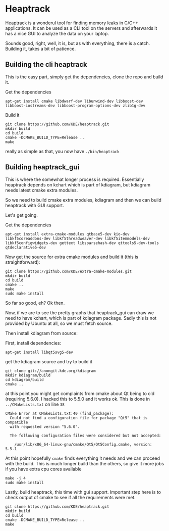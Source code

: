 # Heaptrack

Heaptrack is a wonderul tool for finding memory leaks in C/C++ applications.
It can be used as a CLI tool on the servers and afterwards it has a nice GUI to analyze the data on your laptop.

Sounds good, right, well, it is, but as with everything, there is a catch. Building it, takes a bit of patience.


## Building the cli heaptrack

This is the easy part, simply get the dependencies, clone the repo and build it.

Get the dependencies
```
apt-get install cmake libdwarf-dev libunwind-dev libboost-dev libboost-iostreams-dev libboost-program-options-dev zlib1g-dev
```

Build it
```
git clone https://github.com/KDE/heaptrack.git
mkdir build
cd build
cmake -DCMAKE_BUILD_TYPE=Release ..
make
```

really as simple as that, you now have `./bin/heaptrack`

## Building heaptrack_gui

This is where the somewhat longer process is required.
Essentially heaptrack depends on kchart which is part of kdiagram, but kdiagram needs latest cmake extra modules.

So we need to build cmake extra modules, kdiagram and then we can build heaptrack with GUI support.

Let's get going.

Get the dependencies
```
apt-get install extra-cmake-modules qtbase5-dev kio-dev libkf5coreaddons-dev libkf5threadweaver-dev libkf5itemmodels-dev libkf5configwidgets-dev gettext libsparsehash-dev qttools5-dev-tools qtdeclarative5-dev
```

Now get the source for extra cmake modules and build it (this is straightforward):

```
git clone https://github.com/KDE/extra-cmake-modules.git
mkdir build 
cd build
cmake ..
make
sudo make install
```

So far so good, eh? Ok then.

Now, if we are to see the pretty graphs that heaptrack_gui can draw we need to have kchart, which is part of kdiagram package. Sadly this is not provided by Ubuntu at all, so we must fetch source.

Then install kdiagram from source: 

First, install dependencies:

```
apt-get install libqt5svg5-dev
```

get the kdiagram source and try to build it

```
git clone git://anongit.kde.org/kdiagram
mkdir kdiagram/build
cd kdiagram/build
cmake ..
```

at this point you might get complaints from cmake about Qt being to old (requiring 5.6.0). I hacked this to 5.5.0 and it works ok. This is done in  `../CMakeLists.txt` on line `38` 

```
CMake Error at CMakeLists.txt:40 (find_package):
  Could not find a configuration file for package "Qt5" that is compatible
  with requested version "5.6.0".

  The following configuration files were considered but not accepted:

    /usr/lib/x86_64-linux-gnu/cmake/Qt5/Qt5Config.cmake, version: 5.5.1

```

At this point hopefully `cmake` finds everything it needs and we can proceed with the build.
This is much longer build than the others, so give it more jobs if you have extra cpu cores available

```
make -j 4 
sudo make install
```

Lastly, build heaptrack, this time with gui support.
Important step here is to check output of cmake to see if all the requirements were met.

```
git clone https://github.com/KDE/heaptrack.git
mkdir build
cd build
cmake -DCMAKE_BUILD_TYPE=Release ..
make
```
